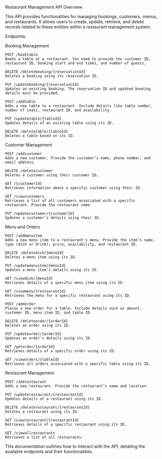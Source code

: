 ﻿Restaurant Management API
Overview

This API provides functionalities for managing bookings, customers, menus, and restaurants. It allows users to create, update, retrieve, and delete records related to these entities within a restaurant management system.

Endpoints:

Booking Management

    POST /booktable
    Books a table at a restaurant. You need to provide the customer ID, restaurant ID, booking start and end times, and number of guests.

    DELETE /deletebooking/{reservationId}
    Deletes a booking using its reservation ID.

    PUT /updatebooking/{reservationId}
    Updates an existing booking. The reservation ID and updated booking details must be provided.

    POST /addtable
    Adds a new table to a restaurant. Include details like table number, number of seats, restaurant ID, and availability.

    PUT /updatetable/{tableId}
    Updates details of an existing table using its ID.

    DELETE /deletetable/{tableId}
    Deletes a table based on its ID.

Customer Management

    POST /addcustomer
    Adds a new customer. Provide the customer’s name, phone number, and email address.

    DELETE /deletecustomer
    Deletes a customer using their customer ID.

    GET /{customerId}
    Retrieves information about a specific customer using their ID.

    GET /viewcustomers
    Retrieves a list of all customers associated with a specific restaurant. Provide the restaurant name.

    PUT /updatecustomer/{customerId}
    Updates a customer’s details using their ID.

Menu and Orders

    POST /addmenuitem
    Adds a new menu item to a restaurant's menu. Provide the item’s name, type (dish or drink), price, availability, and restaurant ID.

    DELETE /deletedish/{menuId}
    Deletes a menu item using its ID.

    PUT /updatemenuitem/{menuId}
    Updates a menu item’s details using its ID.

    GET /viewdish/{menuId}
    Retrieves details of a specific menu item using its ID.

    GET /viewmenu/{restaurantId}
    Retrieves the menu for a specific restaurant using its ID.

    POST /addorder
    Places a new order for a table. Include details such as amount, customer ID, menu item ID, and table ID.

    DELETE /deleteorder/{orderId}
    Deletes an order using its ID.

    PUT /updateorder/{orderId}
    Updates an order's details using its ID.

    GET /getorder/{orderId}
    Retrieves details of a specific order using its ID.

    GET /vieworders/{tableId}
    Retrieves all orders associated with a specific table using its ID.

Restaurant Management

    POST /addrestaurant
    Adds a new restaurant. Provide the restaurant’s name and location.

    PUT /updaterestaurant/{restaurantId}
    Updates details of a restaurant using its ID.

    DELETE /deleterestaurant/{restaurantId}
    Deletes a restaurant using its ID.

    GET /viewrestaurant/{restaurantId}
    Retrieves details of a specific restaurant using its ID.

    GET /viewallrestaurants
    Retrieves a list of all restaurants.

This documentation outlines how to interact with the API, detailing the available endpoints and their functionalities.

